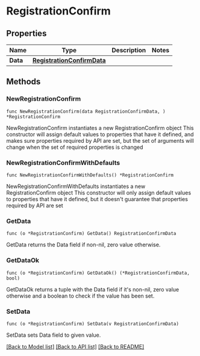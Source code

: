 # RegistrationConfirm

## Properties

Name | Type | Description | Notes
------------ | ------------- | ------------- | -------------
**Data** | [**RegistrationConfirmData**](RegistrationConfirmData.md) |  | 

## Methods

### NewRegistrationConfirm

`func NewRegistrationConfirm(data RegistrationConfirmData, ) *RegistrationConfirm`

NewRegistrationConfirm instantiates a new RegistrationConfirm object
This constructor will assign default values to properties that have it defined,
and makes sure properties required by API are set, but the set of arguments
will change when the set of required properties is changed

### NewRegistrationConfirmWithDefaults

`func NewRegistrationConfirmWithDefaults() *RegistrationConfirm`

NewRegistrationConfirmWithDefaults instantiates a new RegistrationConfirm object
This constructor will only assign default values to properties that have it defined,
but it doesn't guarantee that properties required by API are set

### GetData

`func (o *RegistrationConfirm) GetData() RegistrationConfirmData`

GetData returns the Data field if non-nil, zero value otherwise.

### GetDataOk

`func (o *RegistrationConfirm) GetDataOk() (*RegistrationConfirmData, bool)`

GetDataOk returns a tuple with the Data field if it's non-nil, zero value otherwise
and a boolean to check if the value has been set.

### SetData

`func (o *RegistrationConfirm) SetData(v RegistrationConfirmData)`

SetData sets Data field to given value.



[[Back to Model list]](../README.md#documentation-for-models) [[Back to API list]](../README.md#documentation-for-api-endpoints) [[Back to README]](../README.md)


